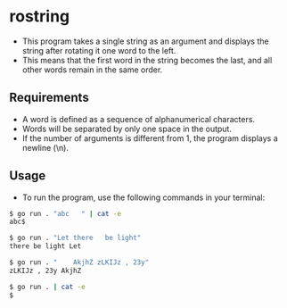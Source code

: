 # rostring

* This program takes a single string as an argument and displays the string after rotating it one word to the left. 
* This means that the first word in the string becomes the last, and all other words remain in the same order.


## Requirements

* A word is defined as a sequence of alphanumerical characters.
* Words will be separated by only one space in the output.
* If the number of arguments is different from 1, the program displays a newline (\n).

## Usage

* To run the program, use the following commands in your terminal:

```bash
$ go run . "abc   " | cat -e
abc$
```
```bash
$ go run . "Let there 	be light"
there be light Let
```
```bash
$ go run . " 	AkjhZ zLKIJz , 23y"
zLKIJz , 23y AkjhZ
```
```bash
$ go run . | cat -e
$
```
